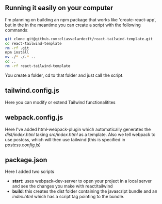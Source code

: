 ## Running it easily on your computer
I'm planning on building an npm package that works like 'create-react-app', but in the in the meantime you can create a script with the following commands:

```bash
git clone git@github.com:eliasvelardezft/react-tailwind-template.git
cd react-tailwind-template
rm -rf .git
npm install
mv ./* ./.* ..
cd ..
rm -rf react-tailwind-template
```
You create a folder, cd to that folder and just call the script.


## tailwind.config.js

Here you can modify or extend Tailwind functionalitites

## webpack.config.js
Here I've added html-webpack-plugin which automatically generates the *dist/index.html* taking *src/index.html* as a template. 
Also we tell webpack to use postcss, which will then use tailwind (this is specified in *postcss.config.js*)

## package.json
Here I added two scripts

 + **start**: uses webpack-dev-server to open your project in a local server and see the changes you make with react/tailwind
 + **build**: this creates the dist folder containing the javascript bundle and an *index.html* which has a script tag pointing to the bundle.
